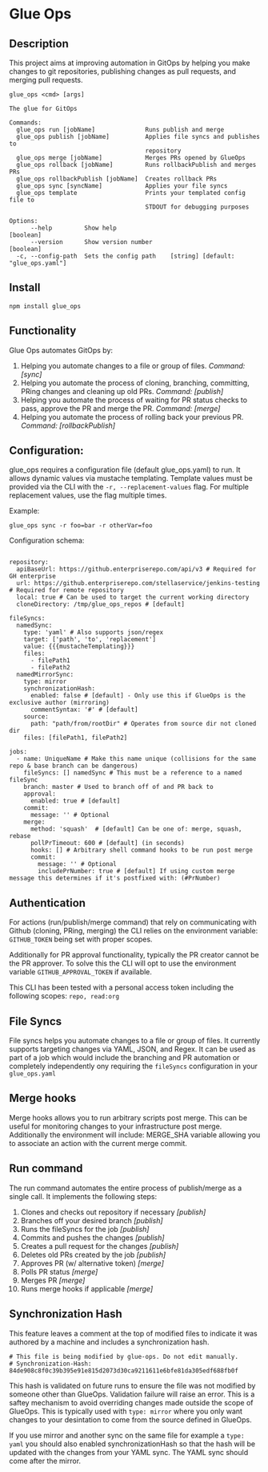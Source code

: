 # Glue Ops

## Description
This project aims at improving automation in GitOps by helping you make changes to git repositories, publishing changes as pull requests, and merging pull requests.


```
glue_ops <cmd> [args]

The glue for GitOps

Commands:
  glue_ops run [jobName]              Runs publish and merge
  glue_ops publish [jobName]          Applies file syncs and publishes to
                                      repository
  glue_ops merge [jobName]            Merges PRs opened by GlueOps
  glue_ops rollback [jobName]         Runs rollbackPublish and merges PRs
  glue_ops rollbackPublish [jobName]  Creates rollback PRs
  glue_ops sync [syncName]            Applies your file syncs
  glue_ops template                   Prints your templated config file to
                                      STDOUT for debugging purposes

Options:
      --help         Show help                                         [boolean]
      --version      Show version number                               [boolean]
  -c, --config-path  Sets the config path    [string] [default: "glue_ops.yaml"]
```

## Install

```
npm install glue_ops
```

## Functionality

Glue Ops automates GitOps by:
1. Helping you automate changes to a file or group of files. *Command: [sync]*
2. Helping you automate the process of cloning, branching, committing, PRing changes and cleaning up old PRs. *Command: [publish]*
3. Helping you automate the process of waiting for PR status checks to pass, approve the PR and merge the PR. *Command: [merge]*
4. Helping you automate the process of rolling back your previous PR. *Command: [rollbackPublish]*

## Configuration:
glue_ops requires a configuration file (default glue_ops.yaml) to run.  It allows dynamic values via mustache templating.  Template values must be provided via the CLI with the `-r, --replacement-values` flag.  For multiple replacement values, use the flag multiple times.

Example:

`glue_ops sync -r foo=bar -r otherVar=foo`


Configuration schema:
```

repository:
  apiBaseUrl: https://github.enterpriserepo.com/api/v3 # Required for GH enterprise
  url: https://github.enterpriserepo.com/stellaservice/jenkins-testing # Required for remote repository
  local: true # Can be used to target the current working directory
  cloneDirectory: /tmp/glue_ops_repos # [default]

fileSyncs:
  namedSync:
    type: 'yaml' # Also supports json/regex
    target: ['path', 'to', 'replacement']
    value: {{{mustacheTemplating}}}
    files:
      - filePath1
      - filePath2
  namedMirrorSync:
    type: mirror
    synchronizationHash:
      enabled: false # [default] - Only use this if GlueOps is the exclusive author (mirroring)
      commentSyntax: '#' # [default]
    source:
      path: "path/from/rootDir" # Operates from source dir not cloned dir
    files: [filePath1, filePath2]

jobs:
  - name: UniqueName # Make this name unique (collisions for the same repo & base branch can be dangerous)
    fileSyncs: [] namedSync # This must be a reference to a named fileSync
    branch: master # Used to branch off of and PR back to
    approval:
      enabled: true # [default]
    commit:
      message: '' # Optional
    merge:
      method: 'squash'  # [default] Can be one of: merge, squash, rebase
      pollPrTimeout: 600 # [default] (in seconds)
      hooks: [] # Arbitrary shell command hooks to be run post merge
      commit:
        message: '' # Optional
        includePrNumber: true # [default] If using custom merge message this determines if it's postfixed with: (#PrNumber)
```

## Authentication

For actions (run/publish/merge command) that rely on communicating with Github (cloning, PRing, merging) the CLI relies on the environment variable: `GITHUB_TOKEN` being set with proper scopes.

Additionally for PR approval functionality, typically the PR creator cannot be the PR approver.  To solve this the CLI will opt to use the environment variable `GITHUB_APPROVAL_TOKEN` if available.

This CLI has been tested with a personal access token including the following scopes: `repo, read:org`

## File Syncs

File syncs helps you automate changes to a file or group of files.  It currently supports targeting changes via YAML, JSON, and Regex. It can be used as part of a job which would include the branching and PR automation or completely independently ony requiring the `fileSyncs` configuration in your `glue_ops.yaml`

## Merge hooks

Merge hooks allows you to run arbitrary scripts post merge. This can be useful for monitoring changes to your infrastructure post merge. Additionally the environment will include: MERGE_SHA variable allowing you to associate an action with the current merge commit.

## Run command

The run command automates the entire process of publish/merge as a single call.  It implements the following steps:
1. Clones and checks out repository if necessary *[publish]*
2. Branches off your desired branch *[publish]*
3. Runs the fileSyncs for the job *[publish]*
4. Commits and pushes the changes *[publish]*
5. Creates a pull request for the changes *[publish]*
6. Deletes old PRs created by the job *[publish]*
7. Approves PR (w/ alternative token) *[merge]*
8. Polls PR status *[merge]*
9. Merges PR *[merge]*
10. Runs merge hooks if applicable *[merge]*

## Synchronization Hash
This feature leaves a comment at the top of modified files to indicate it was authored by a machine and includes a synchronization hash.
```
# This file is being modified by glue-ops. Do not edit manually.
# Synchronization-Hash: 84de908c8f0c39b395e91e815d2073d30ca9211611e6bfe81da305edf688fb0f
```

This hash is validated on future runs to ensure the file was not modified by someone other than GlueOps.  Validation failure will raise an error.  This is a saftey mechanism  to avoid overriding changes made outside the scope of GlueOps.  This is typically used with `type: mirror` where you only want changes to your desintation to come from the source defined in GlueOps.

If you use mirror and another sync on the same file for example a `type: yaml` you should also enabled synchronizationHash so that the hash will be updated with the changes from your YAML sync.  The YAML sync should come after the mirror.
